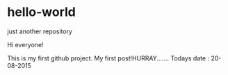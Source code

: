 # hello-world
just another repository

Hi everyone!

This is my first github project.
My first post!HURRAY.......
Todays date : 20-08-2015
